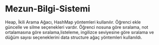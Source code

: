 # Mezun-Bilgi-Sistemi
Heap, İkili Arama Ağacı, HashMap yöntemleri kullanılır.
Öğrenci ekle güncelle ve silme seçenekleri vardır.
Öğrenci nosuna göre sıralama, not ortalamasına göre sıralama,listeleme, ingilizce seviyesine göre sıralama ve düğüm sayısı seçeneklerini data 
structure ağaç yöntemleri kullanıldı.
